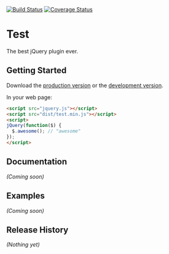 [![Build Status](https://travis-ci.org/drjova/test.svg?branch=master)](https://travis-ci.org/drjova/test)
[![Coverage Status](https://coveralls.io/repos/drjova/test/badge.png?branch=master)](https://coveralls.io/r/drjova/test?branch=master)

# Test

The best jQuery plugin ever.

## Getting Started
Download the [production version][min] or the [development version][max].

[min]: https://raw.github.com/drjova/test/master/dist/test.min.js
[max]: https://raw.github.com/drjova/test/master/dist/test.js

In your web page:

```html
<script src="jquery.js"></script>
<script src="dist/test.min.js"></script>
<script>
jQuery(function($) {
  $.awesome(); // "awesome"
});
</script>
```

## Documentation
_(Coming soon)_

## Examples
_(Coming soon)_

## Release History
_(Nothing yet)_

